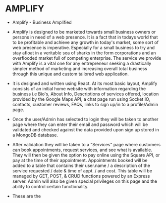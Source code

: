 # AMPLIFY


- Amplify - Business Amplified

- Amplify is designed to be marketed towards small business owners or persons in need of a web presence. It is a fact that in todays world that to be profitable and achieve any growth in today's market, some sort of web presence is imperative. Especially for a small business to try and stay afloat in a veritable sea of sharks in the form corporations and an overflooded market full of competing enterprise. The service we provide with Amplify is a vital one for any entrepreneur seeking a drastically simpler method of marketing and increasing overall total business through this unique and custom tailored web application. 

- It is designed and written using React. At its most basic layout, Amplify consists of an initial home website with information regarding the business i.e Bio's, About Info, Descriptions of services offered, location provided by the Google Maps API, a chat page run using Socket IO, contacts, customer reviews, FAQs, links to sign up/in to a profile/Admin page.

- Once the user/Admin has selected to login they will be taken to another page where they can enter their email and password which will be validated and checked against the data provided upon sign up stored in a MongoDB database. 

- After validation they will be taken to a "Services" page where customers can book appointments, request services, and see what is available. They will then be given the option to pay online using the Square API, or pay at the time of their appointment. Appointments booked will be added to a table that contains their user.name / a description of the service requested / date & time of appt. / and cost.
This table will be managed by GET, POST, & CRUD functions powered by an Express server. Admin will also be given special privileges on this page and the ability to control certain functionality.

- These are the 
